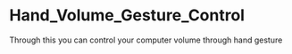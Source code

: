 # Hand_Volume_Gesture_Control

Through this you can control your computer volume through hand gesture
